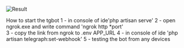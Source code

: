 ![Result](![image](https://github.com/Metraaa7/Laravel_first_tgbot/assets/114976507/8825aa22-050c-41f7-a8ee-2bce23e99e25)
)


How to start the tgbot
1 - in console of ide'php artisan serve'
2 - open ngrok.exe and write command 'ngrok http *port'   
3 - copy the link from ngrok to .env APP_URL
4 - in console of ide 'php artisan telegraph:set-webhook'
5 - testing the bot from any devices
